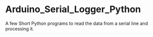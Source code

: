 # Arduino_Serial_Logger_Python
A few Short Python programs to read the data from a serial line and processing it.
